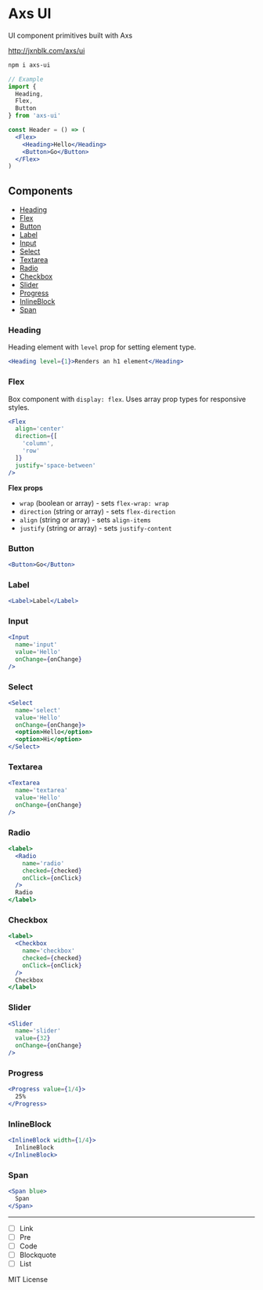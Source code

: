 
# Axs UI

UI component primitives built with Axs

http://jxnblk.com/axs/ui

```sh
npm i axs-ui
```

```jsx
// Example
import {
  Heading,
  Flex,
  Button
} from 'axs-ui'

const Header = () => (
  <Flex>
    <Heading>Hello</Heading>
    <Button>Go</Button>
  </Flex>
)
```

## Components

- [Heading](#heading)
- [Flex](#flex)
- [Button](#button)
- [Label](#label)
- [Input](#input)
- [Select](#select)
- [Textarea](#textarea)
- [Radio](#radio)
- [Checkbox](#checkbox)
- [Slider](#slider)
- [Progress](#progress)
- [InlineBlock](#inlineblock)
- [Span](#span)

### Heading

Heading element with `level` prop for setting element type.

```jsx
<Heading level={1}>Renders an h1 element</Heading>
```

### Flex

Box component with `display: flex`.
Uses array prop types for responsive styles.

```jsx
<Flex
  align='center'
  direction={[
    'column',
    'row'
  ]}
  justify='space-between'
/>
```

**Flex props**
- `wrap` (boolean or array) - sets `flex-wrap: wrap`
- `direction` (string or array) - sets `flex-direction`
- `align` (string or array) - sets `align-items`
- `justify` (string or array) - sets `justify-content`

### Button

```jsx
<Button>Go</Button>
```

### Label

```jsx
<Label>Label</Label>
```

### Input

```jsx
<Input
  name='input'
  value='Hello'
  onChange={onChange}
/>
```

### Select

```jsx
<Select
  name='select'
  value='Hello'
  onChange={onChange}>
  <option>Hello</option>
  <option>Hi</option>
</Select>
```

### Textarea

```jsx
<Textarea
  name='textarea'
  value='Hello'
  onChange={onChange}
/>
```

### Radio

```jsx
<label>
  <Radio
    name='radio'
    checked={checked}
    onClick={onClick}
  />
  Radio
</label>
```

### Checkbox
```jsx
<label>
  <Checkbox
    name='checkbox'
    checked={checked}
    onClick={onClick}
  />
  Checkbox
</label>
```

### Slider

```jsx
<Slider
  name='slider'
  value={32}
  onChange={onChange}
/>
```

### Progress

```jsx
<Progress value={1/4}>
  25%
</Progress>
```

### InlineBlock

```jsx
<InlineBlock width={1/4}>
  InlineBlock
</InlineBlock>
```

### Span

```jsx
<Span blue>
  Span
</Span>
```

---

- [ ] Link
- [ ] Pre
- [ ] Code
- [ ] Blockquote
- [ ] List

MIT License

